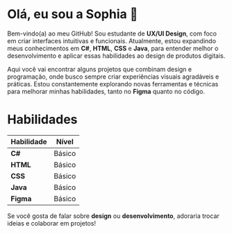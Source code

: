 # Olá, eu sou a Sophia 👋

Bem-vindo(a) ao meu GitHub! Sou estudante de **UX/UI Design**, com foco em criar interfaces intuitivas e funcionais. Atualmente, estou expandindo meus conhecimentos em **C#**, **HTML**, **CSS** e **Java**, para entender melhor o desenvolvimento e aplicar essas habilidades ao design de produtos digitais.

Aqui você vai encontrar alguns projetos que combinam design e programação, onde busco sempre criar experiências visuais agradáveis e práticas. Estou constantemente explorando novas ferramentas e técnicas para melhorar minhas habilidades, tanto no **Figma** quanto no código.
# Habilidades

| Habilidade     | Nível   |
| -------------- | ------- |
| **C#**         | Básico  |
| **HTML**       | Básico  |
| **CSS**        | Básico  |
| **Java**       | Básico  |
| **Figma**      | Básico  |


Se você gosta de falar sobre **design** ou **desenvolvimento**, adoraria trocar ideias e colaborar em projetos!
